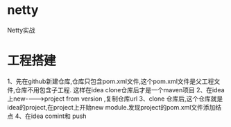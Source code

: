 # netty
Netty实战
# 工程搭建
1、先在github新建仓库,仓库只包含pom.xml文件,这个pom.xml文件是父工程文件,仓库不用包含子工程.
这样在idea clone仓库后才是一个maven项目
2、在idea上new---->project from version ,复制仓库url
3、clone 仓库后,这个仓库就是idea的project,在project上开始new module.发现project的pom.xml文件添加<modules>结点
4、在idea comint和 push